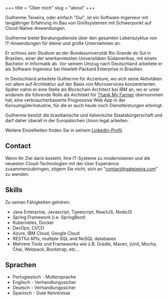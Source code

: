 +++
title = "Über mich"
slug = "about"
+++

Guilherme Teixeira, oder einfach "Gui", ist ein Software-Ingenieur mit langjähriger Erfahrung im Bau von Großsystemen mit Schwerpunkt auf Cloud-Native-Anwendungen.

Guilherme bietet Beratungsdienste über den gesamten Lebenszyklus von IT-Anwendungen für kleine und große Unternehmen an.

Er schloss sein Studium an der Bundesuniversität Rio Grande do Sul in Brasilien, einer der anerkanntesten Universitäten Südamerikas, mit einem Bachelor in Informatik ab. Vor seinem Umzug nach Deutschland arbeitete er als Software-Ingenieur bei Hewlett-Packard Enterprise in Brasilien.

In Deutschland arbeitete Guilherme für Accenture, wo sich seine Aktivitäten vor allem auf Architektur auf der Basis von Microservices konzentrierten. Später nahm er eine Stelle als Blockchain Architect bei IBM an, wo er unter anderem die führende Rolle als Architekt für [Thank My Farmer](https://www.ibm.com/thought-leadership/coffee/) übernommen hat, eine verbraucherbasierte Progressive Web App in der Konsumgüterindustrie, für die er auch heute noch Dienstleistungen erbringt.

Guilherme besitzt die brasilianische und italienische Staatsbürgerschaft und darf daher überall in der Europäischen Union legal arbeiten.

Weitere Einzelheiten finden Sie in seinem [LinkedIn-Profil](https://www.linkedin.com/in/gateixeira/).

## Contact

Wenn Ihr Ziel darin besteht, Ihre IT-Systeme zu modernisieren und die neuesten Cloud-Technologien mit der User Experience zusammenzubringen, zögern Sie nicht, sich an "contact@gateixeira.com" zu wenden.

## Skills

Zu seinen Fähigkeiten gehören:

* Java Enterprise, Javascript, Typescript, ReactJS, NodeJS
* Spring Framework (i.e. SpringBoot)
* Kubernetes, Docker
* DevOps, CI/CD
* Azure, IBM Cloud, Google Cloud
* RESTful APIs, multiple SQL and NoSQL databases
* Mehrere Tools und Frameworks wie z.B. Gradle, Maven, jUnit, Mocha, Chai, Webpack, Bootstrap, etc...

## Sprachen

* Portugiesisch - Muttersprache
* Englisch - Verhandlungssicher
* Deutsch - Verhandlungssicher
* Spanisch - Gute Kenntnisse
